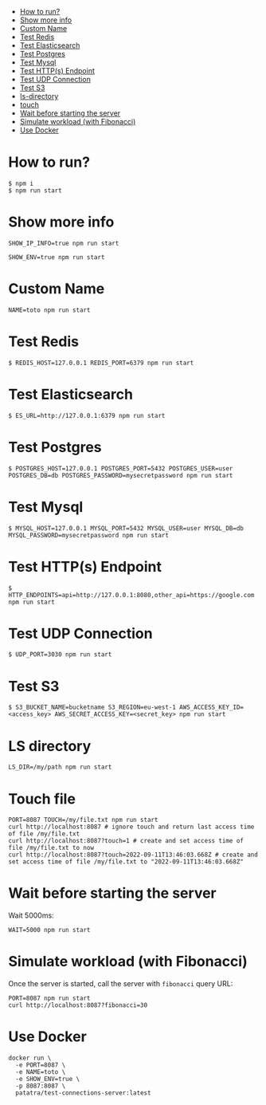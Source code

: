 - [How to run?](#how-to-run-)
- [Show more info](#show-more-info)
- [Custom Name](#custom-name)
- [Test Redis](#test-redis)
- [Test Elasticsearch](#test-elasticsearch)
- [Test Postgres](#test-postgres)
- [Test Mysql](#test-mysql)
- [Test HTTP(s) Endpoint](#test-http-s--endpoint)
- [Test UDP Connection](#test-udp-connection)
- [Test S3](#test-s3)
- [ls-directory](#ls-directory)
- [touch](#touch-file)
- [Wait before starting the server](#wait-before-starting-the-server)
- [Simulate workload (with Fibonacci)](#simulate-workload--with-fibonacci-)
- [Use Docker](#use-docker)

# How to run?

```
$ npm i
$ npm run start
```

# Show more info

```
SHOW_IP_INFO=true npm run start
```

```
SHOW_ENV=true npm run start
```

# Custom Name

```
NAME=toto npm run start
```

# Test Redis

```
$ REDIS_HOST=127.0.0.1 REDIS_PORT=6379 npm run start
```

# Test Elasticsearch

```
$ ES_URL=http://127.0.0.1:6379 npm run start
```

# Test Postgres

```
$ POSTGRES_HOST=127.0.0.1 POSTGRES_PORT=5432 POSTGRES_USER=user POSTGRES_DB=db POSTGRES_PASSWORD=mysecretpassword npm run start
```

# Test Mysql

```
$ MYSQL_HOST=127.0.0.1 MYSQL_PORT=5432 MYSQL_USER=user MYSQL_DB=db MYSQL_PASSWORD=mysecretpassword npm run start
```

# Test HTTP(s) Endpoint

```
$ HTTP_ENDPOINTS=api=http://127.0.0.1:8080,other_api=https://google.com npm run start
```

# Test UDP Connection

```
$ UDP_PORT=3030 npm run start
```

# Test S3

```
$ S3_BUCKET_NAME=bucketname S3_REGION=eu-west-1 AWS_ACCESS_KEY_ID=<access_key> AWS_SECRET_ACCESS_KEY=<secret_key> npm run start
```

# LS directory

```
LS_DIR=/my/path npm run start
```

# Touch file

```
PORT=8087 TOUCH=/my/file.txt npm run start
curl http://localhost:8087 # ignore touch and return last access time of file /my/file.txt
curl http://localhost:8087?touch=1 # create and set access time of file /my/file.txt to now
curl http://localhost:8087?touch=2022-09-11T13:46:03.668Z # create and set access time of file /my/file.txt to "2022-09-11T13:46:03.668Z"
```

# Wait before starting the server

Wait 5000ms:
```
WAIT=5000 npm run start
```

# Simulate workload (with Fibonacci)

Once the server is started, call the server with `fibonacci` query URL:

```
PORT=8087 npm run start
curl http://localhost:8087?fibonacci=30
```

# Use Docker

```
docker run \
  -e PORT=8087 \
  -e NAME=toto \
  -e SHOW_ENV=true \
  -p 8087:8087 \
  patatra/test-connections-server:latest
```